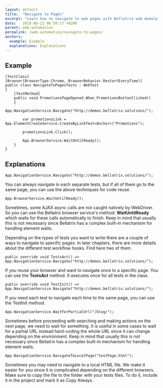 ```yaml
---
layout: default
title:  "Navigate to Pages"
excerpt: "Learn how to navigate to web pages with Bellatrix web module."
date:   2018-06-22 06:50:17 +0200
parent: web-automation
permalink: /web-automation/navigate-to-pages/
anchors:
  example: Example
  explanations: Explanations
---
```

Example
-------
```
[TestClass]
[Browser(BrowserType.Chrome, BrowserBehavior.RestartEveryTime)]
public class NavigateToPagesTests : WebTest
{
    [TestMethod]
    public void PromotionsPageOpened_When_PromotionsButtonClicked()
    {
        App.NavigationService.Navigate("http://demos.bellatrix.solutions/");

        var promotionsLink = App.ElementCreateService.CreateByLinkText<Anchor>("Promotions");

        promotionsLink.Click();

        App.BrowserService.WaitUntilReady();
    }
}
```

Explanations
------------

```
App.NavigationService.Navigate("http://demos.bellatrix.solutions/");
```
You can always navigate in each separate tests, but if all of them go to the same page, you can use the above techniques for code reuse.
```
App.BrowserService.WaitUntilReady();
```
Sometimes, some AJAX async calls are not caught natively by WebDriver. So you can use the Bellatrix browser service's method. **WaitUntilReady** which waits for these calls automatically to finish. Keep in mind that usually this is not necessary since Bellatrix has a complex built-in mechanism for handling element waits.

Depending on the types of tests you want to write there are a couple of ways to navigate to specific pages.
In later chapters, there are more details about the different test workflow hooks. Find here two of them.
```
public override void TestsAct() => App.NavigationService.Navigate("http://demos.bellatrix.solutions/");
```
If you reuse your browser and want to navigate once to a specific page. You can use the **TestsAct** method.
It executes once for all tests in the class.
```
public override void TestInit() => App.NavigationService.Navigate("http://demos.bellatrix.solutions/");
```
If you need each test to navigate each time to the same page, you can use the TestInit method.
```
App.NavigationService.WaitForPartialUrl("/blog/");
```
Sometimes before proceeding with searching and making actions on the next page, we need to wait for something.
It is useful in some cases to wait for a partial URL instead hard-coding the whole URL since it can change depending on the environment. Keep in mind that usually this is not necessary since Bellatrix has a complex built-in mechanism for handling element waits.
```
App.NavigationService.NavigateToLocalPage("testPage.html");
```
Sometimes you may need to navigate to a local HTML file. We make it easier for you since it is complicated depending on the different browsers. Make sure to copy the file to the folder with your tests files. To do it, include it in the project and mark it as Copy Always.
